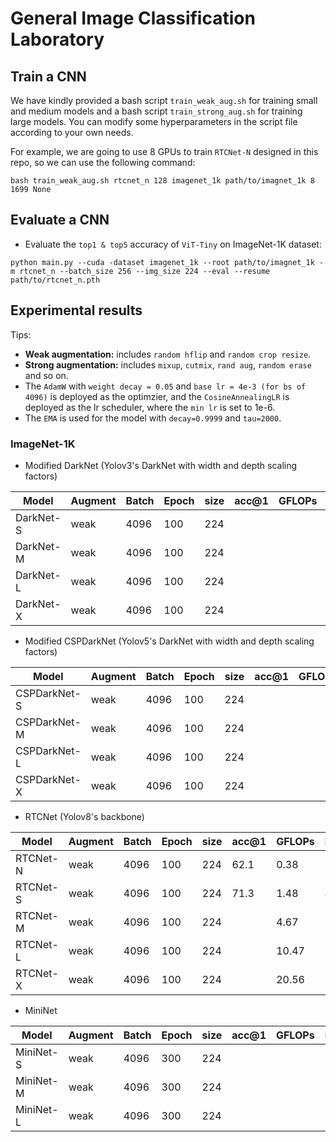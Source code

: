 # General Image Classification Laboratory


## Train a CNN
We have kindly provided a bash script `train_weak_aug.sh` for training small and medium models and a bash script `train_strong_aug.sh` for training large models. You can modify some hyperparameters in the script file according to your own needs.

For example, we are going to use 8 GPUs to train `RTCNet-N` designed in this repo, so we can use the following command:

```Shell
bash train_weak_aug.sh rtcnet_n 128 imagenet_1k path/to/imagnet_1k 8 1699 None
```

## Evaluate a CNN
- Evaluate the `top1 & top5` accuracy of `ViT-Tiny` on ImageNet-1K dataset:
```Shell
python main.py --cuda -dataset imagenet_1k --root path/to/imagnet_1k -m rtcnet_n --batch_size 256 --img_size 224 --eval --resume path/to/rtcnet_n.pth
```


## Experimental results
Tips:
- **Weak augmentation:** includes `random hflip` and `random crop resize`.
- **Strong augmentation:** includes `mixup`, `cutmix`, `rand aug`, `random erase` and so on.
- The `AdamW` with `weight decay = 0.05` and `base lr = 4e-3 (for bs of 4096)` is deployed as the optimzier, and the `CosineAnnealingLR` is deployed as the lr scheduler, where the `min lr` is set to 1e-6.
- The `EMA` is used for the model with `decay=0.9999` and `tau=2000`.

### ImageNet-1K
* Modified DarkNet (Yolov3's DarkNet with width and depth scaling factors)

|    Model      | Augment | Batch | Epoch | size | acc@1 | GFLOPs | Params |  Weight |
|---------------|---------|-------|-------|------|-------|--------|--------|---------|
| DarkNet-S     |   weak  |  4096 |  100  | 224  |       |        |        |  |
| DarkNet-M     |   weak  |  4096 |  100  | 224  |       |        |        |  |
| DarkNet-L     |   weak  |  4096 |  100  | 224  |       |        |        |  |
| DarkNet-X     |   weak  |  4096 |  100  | 224  |       |        |        |  |

* Modified CSPDarkNet (Yolov5's DarkNet with width and depth scaling factors)

|    Model      | Augment | Batch | Epoch | size | acc@1 | GFLOPs | Params |  Weight |
|---------------|---------|-------|-------|------|-------|--------|--------|---------|
| CSPDarkNet-S  |   weak  |  4096 |  100  | 224  |       |        |        |  |
| CSPDarkNet-M  |   weak  |  4096 |  100  | 224  |       |        |        |  |
| CSPDarkNet-L  |   weak  |  4096 |  100  | 224  |       |        |        |  |
| CSPDarkNet-X  |   weak  |  4096 |  100  | 224  |       |        |        |  |

* RTCNet (Yolov8's backbone)

|    Model      | Augment | Batch | Epoch | size | acc@1 | GFLOPs | Params  |  Weight |
|---------------|---------|-------|-------|------|-------|--------|---------|---------|
| RTCNet-N      |   weak  |  4096 |  100  | 224  |  62.1 |  0.38  | 1.36 M  | [ckpt](https://github.com/yjh0410/ICLab/releases/download/in1k_pretrained/rtcnet_n_in1k_62.1.pth) |
| RTCNet-S      |   weak  |  4096 |  100  | 224  |  71.3 |  1.48  | 4.94 M  | [ckpt](https://github.com/yjh0410/ICLab/releases/download/in1k_pretrained/rtcnet_s_in1k_71.3.pth) |
| RTCNet-M      |   weak  |  4096 |  100  | 224  |       |  4.67  | 11.60 M |  |
| RTCNet-L      |   weak  |  4096 |  100  | 224  |       |  10.47 | 19.66 M |  |
| RTCNet-X      |   weak  |  4096 |  100  | 224  |       |  20.56 | 37.86 M |  |

* MiniNet

|    Model      | Augment | Batch | Epoch | size | acc@1 | GFLOPs | Params |  Weight |
|---------------|---------|-------|-------|------|-------|--------|--------|---------|
| MiniNet-S     |   weak  |  4096 |  300  | 224  |       |        |        |  |
| MiniNet-M     |   weak  |  4096 |  300  | 224  |       |        |        |  |
| MiniNet-L     |   weak  |  4096 |  300  | 224  |       |        |        |  |

